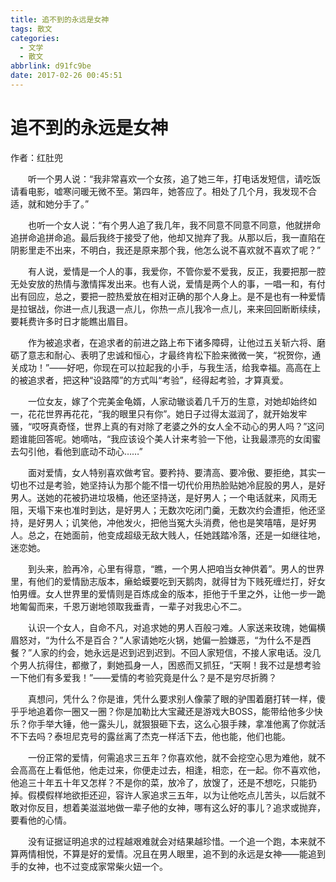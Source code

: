 ```yaml
---
title: 追不到的永远是女神
tags: 散文
categories:
  - 文学
  - 散文
abbrlink: d91fc9be
date: 2017-02-26 00:45:51
---
```

# 追不到的永远是女神

 作者：红肚兜　　
<!-- more -->
&emsp;&emsp;听一个男人说：“我非常喜欢一个女孩，追了她三年，打电话发短信，请吃饭请看电影，嘘寒问暖无微不至。第四年，她答应了。相处了几个月，我发现不合适，就和她分手了。”

&emsp;&emsp;也听一个女人说：“有个男人追了我几年，我不同意不同意不同意，他就拼命追拼命追拼命追。最后我终于接受了他，他却又抛弃了我。从那以后，我一直陷在阴影里走不出来，不明白，我还是原来那个我，他怎么说不喜欢就不喜欢了呢？”

&emsp;&emsp;有人说，爱情是一个人的事，我爱你，不管你爱不爱我，反正，我要把那一腔无处安放的热情与激情挥发出来。也有人说，爱情是两个人的事，一唱一和，有付出有回应，总之，要把一腔热爱放在相对正确的那个人身上。是不是也有一种爱情是拉锯战，你进一点儿我退一点儿，你热一点儿我冷一点儿，来来回回断断续续，要耗费许多时日才能瞧出眉目。

&emsp;&emsp;作为被追求者，在追求者的前进之路上布下诸多障碍，让他过五关斩六将、磨砺了意志和耐心、表明了忠诚和恒心，才最终肯松下脸来微微一笑，“祝贺你，通关成功！”——好吧，你现在可以拉起我的小手，与我生活，给我幸福。高高在上的被追求者，把这种“设路障”的方式叫“考验”，经得起考验，才算真爱。

&emsp;&emsp;一位女友，嫁了个完美金龟婿，人家动辙谈着几千万的生意，对她却始终如一，花花世界再花花，“我的眼里只有你”。她日子过得太滋润了，就开始发牢骚，“哎呀真奇怪，世界上真的有对除了老婆之外的女人全不动心的男人吗？”这问题谁能回答呢。她嘀咕，“我应该设个美人计来考验一下他，让我最漂亮的女闺蜜去勾引他，看他到底动不动心……”

&emsp;&emsp;面对爱情，女人特别喜欢做考官。要矜持、要清高、要冷傲、要拒绝，其实一切也不过是考验，她坚持认为那个能不惜一切代价用热脸贴她冷屁股的男人，是好男人。送她的花被扔进垃圾桶，他还坚持送，是好男人；一个电话就来，风雨无阻，天塌下来也准时到达，是好男人；无数次吃闭门羹，无数次约会遭拒，他还坚持，是好男人；讥笑他，冲他发火，把他当冤大头消费，他也是笑嘻嘻，是好男人。总之，在她面前，他变成超级无敌大贱人，任她践踏冷落，还是一如继往地，迷恋她。

&emsp;&emsp;到头来，脸再冷，心里有得意，“瞧，一个男人把咱当女神供着”。男人的世界里，有他们的爱情励志版本，癞蛤蟆要吃到天鹅肉，就得甘为下贱死缠烂打，好女怕男缠。女人世界里的爱情则是百炼成金的版本，拒他于千里之外，让他一步一跪地匍匐而来，千恩万谢地领取我垂青，一辈子对我忠心不二。

&emsp;&emsp;认识一个女人，自命不凡，对追求她的男人百般刁难。人家送来玫瑰，她偏横眉怒对，“为什么不是百合？”人家请她吃火锅，她偏一脸嫌恶，“为什么不是西餐？”人家的约会，她永远是迟到迟到迟到。不回人家短信，不接人家电话。没几个男人抗得住，都撤了，剩她孤身一人，困惑而又抓狂，“天啊！我不过是想考验一下他们有多爱我！”——爱情的考验究竟是什么？是不是穷尽折腾？

&emsp;&emsp;真想问，凭什么？你是谁，凭什么要求别人像蒙了眼的驴围着磨打转一样，傻乎乎地追着你一圈又一圈？你是加勒比大宝藏还是游戏大BOSS，能带给他多少快乐？你手举大锤，他一露头儿，就狠狠砸下去，这么心狠手辣，拿准他离了你就活不下去吗？泰坦尼克号的露丝离了杰克一样活下去，他也能，他们也能。

&emsp;&emsp;一份正常的爱情，何需追求三五年？你喜欢他，就不会挖空心思为难他，就不会高高在上看低他，他走过来，你便走过去，相逢，相恋，在一起。你不喜欢他，他追三十年五十年又怎样？不是你的菜，放冷了，放馊了，还是不想吃，只能扔掉。假模假样地欲拒还迎，容许人家追求三五年，以为让他吃点儿苦头，以后就不敢对你反目，想着美滋滋地做一辈子他的女神，哪有这么好的事儿？追求或抛弃，要看他的心情。

&emsp;&emsp;没有证据证明追求的过程越艰难就会对结果越珍惜。一个追一个跑，本来就不算两情相悦，不算是好的爱情。况且在男人眼里，追不到的永远是女神——能追到手的女神，也不过变成家常柴火妞一个。